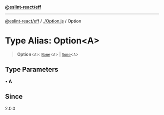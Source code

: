 [**@eslint-react/eff**](../../README.md)

***

[@eslint-react/eff](../../README.md) / [./Option.js](../README.md) / Option

# Type Alias: Option\<A\>

> **Option**\<`A`\>: [`None`](../interfaces/None.md)\<`A`\> \| [`Some`](../interfaces/Some.md)\<`A`\>

## Type Parameters

• **A**

## Since

2.0.0

